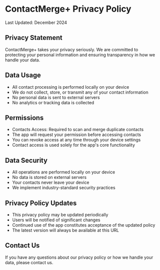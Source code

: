 # ContactMerge+ Privacy Policy
Last Updated: December 2024

## Privacy Statement
ContactMerge+ takes your privacy seriously. We are committed to protecting your personal information and ensuring transparency in how we handle your data.

## Data Usage
- All contact processing is performed locally on your device
- We do not collect, store, or transmit any of your contact information
- No personal data is sent to external servers
- No analytics or tracking data is collected

## Permissions
- Contacts Access: Required to scan and merge duplicate contacts
- The app will request your permission before accessing contacts
- You can revoke access at any time through your device settings
- Contact access is used solely for the app's core functionality

## Data Security
- All operations are performed locally on your device
- No data is stored on external servers
- Your contacts never leave your device
- We implement industry-standard security practices

## Privacy Policy Updates
- This privacy policy may be updated periodically
- Users will be notified of significant changes
- Continued use of the app constitutes acceptance of the updated policy
- The latest version will always be available at this URL

## Contact Us
If you have any questions about our privacy policy or how we handle your data, please contact us.
